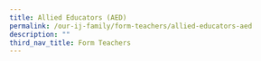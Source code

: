 ```yaml
---
title: Allied Educators (AED)
permalink: /our-ij-family/form-teachers/allied-educators-aed
description: ""
third_nav_title: Form Teachers
---
```

